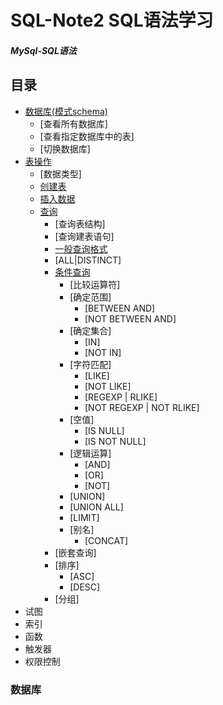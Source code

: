 # SQL-Note2 SQL语法学习
##### MySql-SQL语法
## 目录
+ [数据库(模式schema)](#数据库)
  + [查看所有数据库]
  + [查看指定数据库中的表]
  + [切换数据库]
+ [表操作](#表操作)
  + [数据类型]
  + [创建表](#创建表)
  + [插入数据](#插入数据)
  + [查询](#查询)
    + [查询表结构]
    + [查询建表语句]
    + [一般查询格式](#一般查询格式)
    + [ALL|DISTINCT]
    + [条件查询](#条件查询)
      + [比较运算符]
      + [确定范围]
        + [BETWEEN AND]
        + [NOT BETWEEN AND]
      + [确定集合]
        + [IN]
        + [NOT IN]
      + [字符匹配]
        + [LIKE]
        + [NOT LIKE]
        + [REGEXP | RLIKE]
        + [NOT REGEXP | NOT RLIKE]
      + [空值]
        + [IS NULL]
        + [IS NOT NULL]
      + [逻辑运算]
        + [AND]
        + [OR]
        + [NOT]
      + [UNION]
      + [UNION ALL]
      + [LIMIT]
      + [别名]
        + [CONCAT]
    + [嵌套查询]
    + [排序]
      + [ASC]
      + [DESC]
    + [分组]
+ 试图
+ 索引
+ 函数
+ 触发器
+ 权限控制

### 数据库
